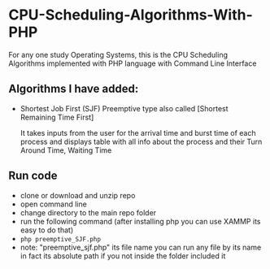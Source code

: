 # CPU-Scheduling-Algorithms-With-PHP

For any one study Operating Systems, this is the CPU Scheduling Algorithms implemented with PHP language with Command Line Interface

## Algorithms I have added:

- Shortest Job First (SJF) Preemptive type also called [Shortest Remaining Time First]

  It takes inputs from the user for the arrival time and burst time of each process and displays table with all info about the process and their Turn Around Time, Waiting Time

## Run code

- clone or download and unzip repo
- open command line
- change directory to the main repo folder
- run the following command (after installing php you can use XAMMP its easy to do that)
- `php preemptive_SJF.php`
- note: "preemptive_sjf.php" its file name you can run any file by its name in fact its absolute path if you not inside the folder included it
